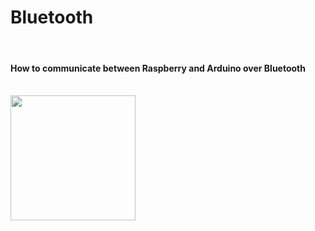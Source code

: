 <h1>Bluetooth</h1>
</br>
<h4>How to communicate between Raspberry and Arduino over Bluetooth</h4>
</br>
<img src="https://user-images.githubusercontent.com/36192933/50403084-1596ae80-079c-11e9-8f40-d44d14632816.jpg" width="200">


